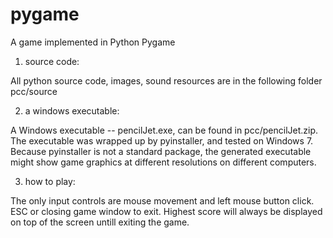 # pygame
A game implemented in Python Pygame

1. source code:

All python source code, images, sound resources are in the following folder
pcc/source

2. a windows executable:

A Windows executable -- pencilJet.exe, can be found in pcc/pencilJet.zip.
The executable was wrapped up by pyinstaller, and tested on Windows 7.
Because pyinstaller is not a standard package, the generated executable
might show game graphics at different resolutions on different computers.

3. how to play:

The only input controls are mouse movement and left mouse button click.
ESC or closing game window to exit.
Highest score will always be displayed on top of the screen untill exiting the game.

